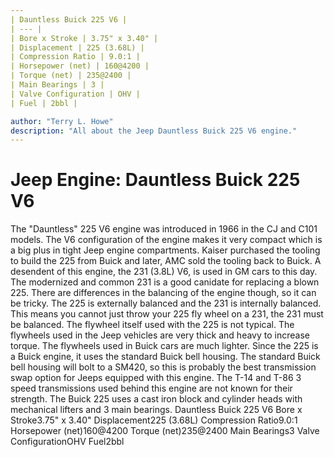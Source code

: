 ```yaml
---
| Dauntless Buick 225 V6 |
| --- |
| Bore x Stroke | 3.75" x 3.40" |
| Displacement | 225 (3.68L) |
| Compression Ratio | 9.0:1 |
| Horsepower (net) | 160@4200 |
| Torque (net) | 235@2400 |
| Main Bearings | 3 |
| Valve Configuration | OHV |
| Fuel | 2bbl |

author: "Terry L. Howe"
description: "All about the Jeep Dauntless Buick 225 V6 engine."
---
```


# Jeep Engine: Dauntless Buick 225 V6
The "Dauntless" 225 V6 engine was introduced in 1966 in the CJ
and C101 models.  The V6 configuration of the engine makes it
very compact which is a big plus in tight Jeep engine
compartments.  Kaiser purchased the tooling to build the 225
from Buick and later, AMC sold the tooling back to Buick.
A desendent of this engine, the 231 (3.8L) V6,  is used in GM
cars to this day.  The modernized and common 231 is a good canidate
for replacing a blown 225.  There are differences in the balancing
of the engine though, so it can be tricky.  The 225 is externally
balanced and the 231 is internally balanced.  This means you cannot
just throw your 225 fly wheel on a 231, the 231 must be balanced.
The flywheel itself used with the 225 is not typical.  The flywheels
used in the Jeep vehicles are very thick and heavy to increase torque.
The flywheels used in Buick cars are much lighter.
Since the 225 is a Buick engine, it uses the standard Buick
bell housing.  The standard Buick bell housing will bolt to
a SM420, so this is probably the best transmission swap option
for Jeeps equipped with this engine.  The T-14 and T-86 3
speed transmissions used behind this engine are not known for
their strength.
The Buick 225 uses a cast iron block and cylinder heads with
mechanical lifters and 3 main bearings.
Dauntless Buick 225 V6
Bore x Stroke3.75" x 3.40"
Displacement225 (3.68L)
Compression Ratio9.0:1
Horsepower (net)160@4200
Torque (net)235@2400
Main Bearings3
Valve ConfigurationOHV
Fuel2bbl